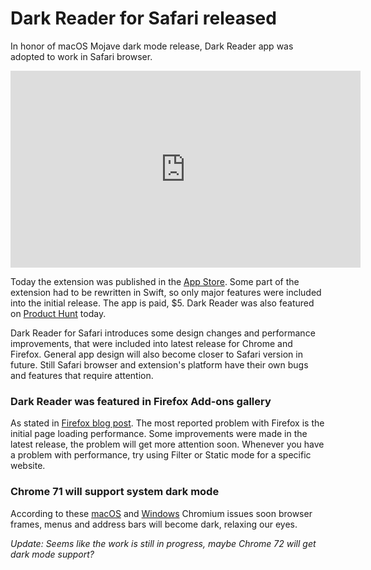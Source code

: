 # Dark Reader for Safari released

In honor of macOS Mojave dark mode release,
Dark Reader app was adopted to work in Safari browser.

<iframe width="560" height="315" src="https://www.youtube.com/embed/3bP6Dq5cF0o?rel=0" frameborder="0" allowfullscreen></iframe>

Today the extension was published in the [App Store](https://itunes.apple.com/app/dark-reader-for-safari/id1438243180).
Some part of the extension had to be rewritten in Swift,
so only major features were included into the initial release.
The app is paid, $5. Dark Reader was also featured on [Product Hunt](https://www.producthunt.com/posts/dark-reader-for-safari) today.

Dark Reader for Safari introduces some design changes and performance improvements,
that were included into latest release for Chrome and Firefox.
General app design will also become closer to Safari version in future.
Still Safari browser and extension's platform have their own bugs and features that require attention.

### Dark Reader was featured in Firefox Add-ons gallery

As stated in [Firefox blog post](https://blog.mozilla.org/addons/2018/10/01/octobers-featured-extensions-2/). The most reported problem with Firefox is the initial page loading performance.
Some improvements were made in the latest release,
the problem will get more attention soon.
Whenever you have a problem with performance, try using Filter or Static mode for a specific website.

### Chrome 71 will support system dark mode

According to these [macOS](https://bugs.chromium.org/p/chromium/issues/detail?id=850098)
and [Windows](https://bugs.chromium.org/p/chromium/issues/detail?id=838670)
Chromium issues
soon browser frames, menus and address bars will become dark, relaxing our eyes.

*Update: Seems like the work is still in progress, maybe Chrome 72 will get dark mode support?*
